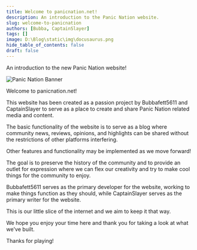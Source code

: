 ```yaml
---
title: Welcome to panicnation.net!
description: An introduction to the Panic Nation website.
slug: welcome-to-panicnation
authors: [Bubba, CaptainSlayer]
tags: []
image: D:\Blog\static\img\docusaurus.png
hide_table_of_contents: false
draft: false
---
```


An introduction to the new Panic Nation website!

<!-- truncate -->

![Panic Nation Banner](\img\PNbanner.png)

Welcome to panicnation.net! 

This website has been created as a passion project by Bubbafett5611 and CaptainSlayer to serve as a place to create and share Panic Nation related media and content.

The basic functionality of the website is to serve as a blog where community news, reviews, opinions, and highlights can be shared without the restrictions of other platforms interfering. 

Other features and functionality may be implemented as we move forward!

The goal is to preserve the history of the community and to provide an outlet for expression where we can flex our creativity and try to make cool things for the community to enjoy. 

Bubbafett5611 serves as the primary developer for the website, working to make things function as they should, while CaptainSlayer serves as the primary writer for the website.

This is our little slice of the internet and we aim to keep it that way. 

We hope you enjoy your time here and thank you for taking a look at what we've built. 

Thanks for playing! 

